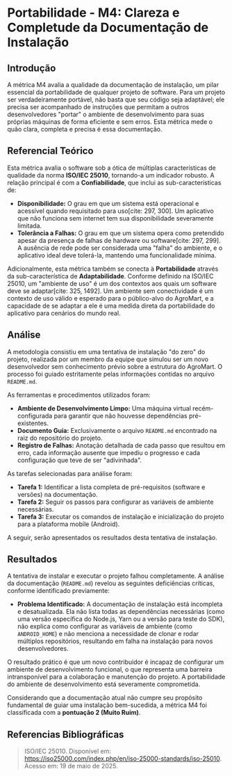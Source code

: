 # Portabilidade - M4: Clareza e Completude da Documentação de Instalação

## Introdução

A métrica M4 avalia a qualidade da documentação de instalação, um pilar essencial da portabilidade de qualquer projeto de software. Para um projeto ser verdadeiramente portável, não basta que seu código seja adaptável; ele precisa ser acompanhado de instruções que permitam a outros desenvolvedores "portar" o ambiente de desenvolvimento para suas próprias máquinas de forma eficiente e sem erros. Esta métrica mede o quão clara, completa e precisa é essa documentação.

## Referencial Teórico

Esta métrica avalia o software sob a ótica de múltiplas características de qualidade da norma **ISO/IEC 25010**, tornando-a um indicador robusto. A relação principal é com a **Confiabilidade**, que inclui as sub-características de:
* **Disponibilidade:** O grau em que um sistema está operacional e acessível quando requisitado para uso[cite: 297, 300]. Um aplicativo que não funciona sem internet tem sua disponibilidade severamente limitada.
* **Tolerância a Falhas:** O grau em que um sistema opera como pretendido apesar da presença de falhas de hardware ou software[cite: 297, 299]. A ausência de rede pode ser considerada uma "falha" do ambiente, e o aplicativo ideal deve tolerá-la, mantendo uma funcionalidade mínima.

Adicionalmente, esta métrica também se conecta à **Portabilidade** através da sub-característica de **Adaptabilidade**. Conforme definido na ISO/IEC 25010, um "ambiente de uso" é um dos contextos aos quais um software deve se adaptar[cite: 325, 1492]. Um ambiente sem conectividade é um contexto de uso válido e esperado para o público-alvo do AgroMart, e a capacidade de se adaptar a ele é uma medida direta da portabilidade do aplicativo para cenários do mundo real.

## Análise

A metodologia consistiu em uma tentativa de instalação "do zero" do projeto, realizada por um membro da equipe que simulou ser um novo desenvolvedor sem conhecimento prévio sobre a estrutura do AgroMart. O processo foi guiado estritamente pelas informações contidas no arquivo `README.md`.

As ferramentas e procedimentos utilizados foram:
* **Ambiente de Desenvolvimento Limpo:** Uma máquina virtual recém-configurada para garantir que não houvesse dependências pré-existentes.
* **Documento Guia:** Exclusivamente o arquivo `README.md` encontrado na raiz do repositório do projeto.
* **Registro de Falhas:** Anotação detalhada de cada passo que resultou em erro, cada informação ausente que impediu o progresso e cada configuração que teve de ser "adivinhada".

As tarefas selecionadas para análise foram:
* **Tarefa 1:** Identificar a lista completa de pré-requisitos (software e versões) na documentação.
* **Tarefa 2:** Seguir os passos para configurar as variáveis de ambiente necessárias.
* **Tarefa 3:** Executar os comandos de instalação e inicialização do projeto para a plataforma mobile (Android).

A seguir, serão apresentados os resultados desta tentativa de instalação.

## Resultados

A tentativa de instalar e executar o projeto falhou completamente. A análise da documentação (`README.md`) revelou as seguintes deficiências críticas, conforme identificado previamente:

* **Problema Identificado:** A documentação de instalação está incompleta e desatualizada. Ela não lista todas as dependências necessárias (como uma versão específica do Node.js, Yarn ou a versão para teste do SDK), não explica como configurar as variáveis de ambiente (como `ANDROID_HOME`) e não menciona a necessidade de clonar e rodar múltiplos repositórios, resultando em falha na instalação para novos desenvolvedores.

O resultado prático é que um novo contribuidor é incapaz de configurar um ambiente de desenvolvimento funcional, o que representa uma barreira intransponível para a colaboração e manutenção do projeto. A portabilidade do ambiente de desenvolvimento está severamente comprometida.

Considerando que a documentação atual não cumpre seu propósito fundamental de guiar uma instalação bem-sucedida, a métrica M4 foi classificada com a **pontuação 2 (Muito Ruim)**.

## Referencias Bibliográficas

>  ISO/IEC 25010. Disponível em: <https://iso25000.com/index.php/en/iso-25000-standards/iso-25010>. Acesso em: 19 de maio de 2025.